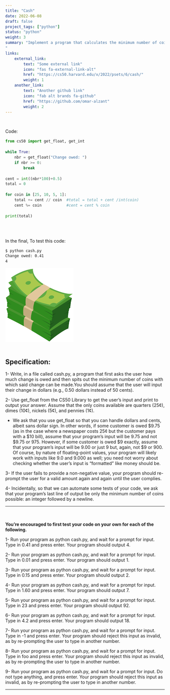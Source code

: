 ```yaml
---
title: "Cash"
date: 2022-06-08
draft: false
project_tags: ["python"]
status: "python"
weight: 3
summary: "Implement a program that calculates the minimum number of coins required to give a user change.
"
links:
    external_link:
        text: "Some external link"
        icon: "fas fa-external-link-alt"
        href: "https://cs50.harvard.edu/x/2022/psets/6/cash/"
        weight: 1
    another_link:
        text: "Another github link"
        icon: "fab alt brands fa-github"
        href: "https://github.com/omar-alzant"
        weight: 2
---
```



</br>

Code:

```python
from cs50 import get_float, get_int

while True:
    nbr = get_float("Change owed: ")
    if nbr >= 0:
        break
        
cent = int((nbr*100)+0.5)
total = 0

for coin in [25, 10, 5, 1]:
    total += cent // coin  #total = total + cent /int(coin)
    cent %= coin           #cent = cent % coin  
    
print(total)
```

</br>
</br>


In the final, To test this code:

```markdown
$ python cash.py
Change owed: 0.41
4
```

<img src="./featured.png" style="max-width: 600px;" />

</br>
</br>

## Specification:

1- Write, in a file called cash.py, a program that first asks the user how much change is owed and then spits out the minimum number of coins with which said change can be made.You should assume that the user will input their change in dollars (e.g., 0.50 dollars instead of 50 cents).

2- Use get_float from the CS50 Library to get the user’s input and print to output your answer. Assume that the only coins available are quarters (25¢), dimes (10¢), nickels (5¢), and pennies (1¢).

- We ask that you use get_float so that you can handle dollars and cents, albeit sans dollar sign. In other words, if some customer is owed $9.75 (as in the case where a newspaper costs 25¢ but the customer pays with a $10 bill), assume that your program’s input will be 9.75 and not $9.75 or 975. However, if some customer is owed $9 exactly, assume that your program’s input will be 9.00 or just 9 but, again, not $9 or 900. Of course, by nature of floating-point values, your program will likely work with inputs like 9.0 and 9.000 as well; you need not worry about checking whether the user’s input is “formatted” like money should be.

3- If the user fails to provide a non-negative value, your program should re-prompt the user for a valid amount again and again until the user complies.

4- Incidentally, so that we can automate some tests of your code, we ask that your program’s last line of output be only the minimum number of coins possible: an integer followed by a newline.


***

</br>
</br>

<strong>
     You’re encouraged to first test your code on your own for each of the following.
</strong>


1- Run your program as python cash.py, and wait for a prompt for input. Type in 0.41 and press enter. Your program should output 4.

2- Run your program as python cash.py, and wait for a prompt for input. Type in 0.01 and press enter. Your program should output 1.

3- Run your program as python cash.py, and wait for a prompt for input. Type in 0.15 and press enter. Your program should output 2.

4- Run your program as python cash.py, and wait for a prompt for input. Type in 1.60 and press enter. Your program should output 7.

5- Run your program as python cash.py, and wait for a prompt for input. Type in 23 and press enter. Your program should output 92.

6- Run your program as python cash.py, and wait for a prompt for input. Type in 4.2 and press enter. Your program should output 18.

7- Run your program as python cash.py, and wait for a prompt for input. Type in -1 and press enter. Your program should reject this input as invalid, as by re-prompting the user to type in another number.

8- Run your program as python cash.py, and wait for a prompt for input. Type in foo and press enter. Your program should reject this input as invalid, as by re-prompting the user to type in another number.

9- Run your program as python cash.py, and wait for a prompt for input. Do not type anything, and press enter. Your program should reject this input as invalid, as by re-prompting the user to type in another number.

***

</br>
</br>


